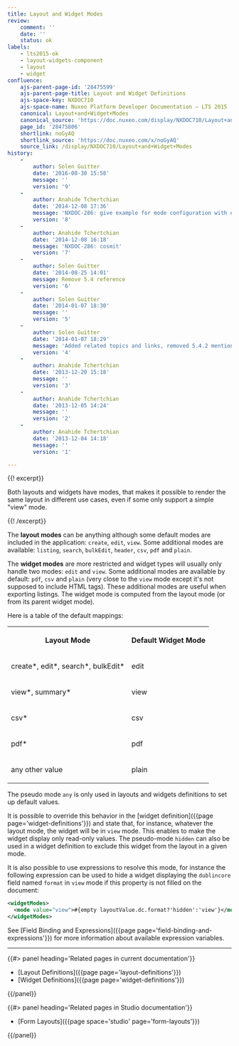 ```yaml
---
title: Layout and Widget Modes
review:
    comment: ''
    date: ''
    status: ok
labels:
    - lts2015-ok
    - layout-widgets-component
    - layout
    - widget
confluence:
    ajs-parent-page-id: '28475599'
    ajs-parent-page-title: Layout and Widget Definitions
    ajs-space-key: NXDOC710
    ajs-space-name: Nuxeo Platform Developer Documentation — LTS 2015
    canonical: Layout+and+Widget+Modes
    canonical_source: 'https://doc.nuxeo.com/display/NXDOC710/Layout+and+Widget+Modes'
    page_id: '28475806'
    shortlink: noGyAQ
    shortlink_source: 'https://doc.nuxeo.com/x/noGyAQ'
    source_link: /display/NXDOC710/Layout+and+Widget+Modes
history:
    - 
        author: Solen Guitter
        date: '2016-08-30 15:58'
        message: ''
        version: '9'
    - 
        author: Anahide Tchertchian
        date: '2014-12-08 17:36'
        message: 'NXDOC-286: give example for mode configuration with expressions'
        version: '8'
    - 
        author: Anahide Tchertchian
        date: '2014-12-08 16:18'
        message: 'NXDOC-286: cosmit'
        version: '7'
    - 
        author: Solen Guitter
        date: '2014-08-25 14:01'
        message: Remove 5.4 reference
        version: '6'
    - 
        author: Solen Guitter
        date: '2014-01-07 18:30'
        message: ''
        version: '5'
    - 
        author: Solen Guitter
        date: '2014-01-07 18:29'
        message: 'Added related topics and links, removed 5.4.2 mentions'
        version: '4'
    - 
        author: Anahide Tchertchian
        date: '2013-12-20 15:18'
        message: ''
        version: '3'
    - 
        author: Anahide Tchertchian
        date: '2013-12-05 14:24'
        message: ''
        version: '2'
    - 
        author: Anahide Tchertchian
        date: '2013-12-04 14:18'
        message: ''
        version: '1'

---
```

{{! excerpt}}

Both layouts and widgets have modes, that makes it possible to render the same layout in different use cases, even if some only support a simple "view" mode.

{{! /excerpt}}

The **layout modes** can be anything although some default modes are included in the application: `create`, `edit`, `view`. Some additional modes are available: `listing`, `search`, `bulkEdit`, `header`, `csv`, `pdf` and `plain`.

The **widget modes** are more restricted and widget types will usually only handle two modes: `edit` and `view`. Some additional modes are available by default:&nbsp;`pdf`, `csv` and&nbsp;`plain` (very close to the `view` mode except it's not supposed to include HTML tags). These additional modes are useful when exporting listings. The widget mode is computed from the layout mode (or from its parent widget mode).

Here is a table of the default mappings:

<div class="table-scroll"><table class="hover"><tbody><tr><th colspan="1">

Layout Mode

</th><th colspan="1">

Default Widget Mode

</th></tr><tr><td colspan="1">

create*, edit*, search*, bulkEdit*

</td><td colspan="1">

edit

</td></tr><tr><td colspan="1">

view*, summary*

</td><td colspan="1">

view

</td></tr><tr><td colspan="1">

csv*

</td><td colspan="1">

csv

</td></tr><tr><td colspan="1">

pdf*

</td><td colspan="1">

pdf

</td></tr><tr><td colspan="1">

any other value

</td><td colspan="1">

plain

</td></tr></tbody></table></div>

The pseudo mode&nbsp;`any` is only used in layouts and widgets definitions to set up default values.

It is possible to override this behavior in the [widget definition]({{page page='widget-definitions'}}) and state that, for instance, whatever the layout mode, the widget will be in `view` mode. This enables to make the widget display only read-only values. The pseudo-mode&nbsp;`hidden` can also be used in a widget definition to exclude this widget from the layout in a given mode.

It is also possible to use expressions to resolve this mode, for instance the following expression can be used to hide a widget displaying the `dublincore` field named `format` in `view` mode if this property is not filled on the document:

```xml
<widgetModes>
  <mode value="view">#{empty layoutValue.dc.format?'hidden':'view'}</mode>
</widgetModes>
```

See [Field Binding and Expressions]({{page page='field-binding-and-expressions'}}) for more information about available expression variables.

* * *

<div class="row" data-equalizer data-equalize-on="medium"><div class="column medium-6">{{#> panel heading='Related pages in current documentation'}}

*   [Layout Definitions]({{page page='layout-definitions'}})
*   [Widget Definitions]({{page page='widget-definitions'}})

{{/panel}}</div><div class="column medium-6">{{#> panel heading='Related pages in Studio documentation'}}

*   [Form Layouts]({{page space='studio' page='form-layouts'}})

{{/panel}}</div></div>